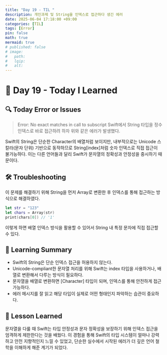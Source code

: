 ```yaml
---
title: "Day 19 - TIL "
description: 개인과제 및 String을 인덱스로 접근하다 생긴 에러
date: 2025-06-04 17:18:00 +09:00
categories: [TIL]
tags: [Error]
pin: false
math: true
mermaid: true
# published: false
# image:
#   path:
#   lqip: 
#   alt: 
---
```


# 📘 Day 19 - Today I Learned

 ## 🔍 Today Error or Issues  
> Error: No exact matches in call to subscript
Swift에서 String 타입을 정수 인덱스로 바로 접근하려 하자 위와 같은 에러가 발생했다.

Swift의 String은 단순한 Character의 배열처럼 보이지만, 내부적으로는 Unicode 스칼라(문자 단위) 기반으로 동작하므로 String[index]처럼 숫자 인덱스로 직접 접근이 불가능하다. 이는 다른 언어들과 달리 Swift가 문자열의 정확성과 안정성을 중시하기 때문이다.

## 🛠️ Troubleshooting
이 문제를 해결하기 위해 String을 먼저 Array로 변환한 후 인덱스를 통해 접근하는 방식으로 해결하였다.
```swift
let str = "123"
let chars = Array(str)
print(chars[0]) // '1'
```
이렇게 하면 배열 인덱스 방식을 활용할 수 있어서 String 내 특정 문자에 직접 접근할 수 있다.

## 📝 Learning Summary
- Swift의 String은 단순 인덱스 접근을 허용하지 않는다.
- Unicode-compliant한 문자열 처리를 위해 Swift는 index 타입을 사용하거나, 배열로 변환해서 다루는 방식이 필요하다.
- 문자열을 배열로 변환하면 [Character] 타입이 되며, 인덱스를 통해 안전하게 접근 가능하다.
- 에러 메시지를 잘 읽고 해당 타입이 실제로 어떤 형태인지 파악하는 습관이 중요하다.

## 📘 Lesson Learned
문자열을 다룰 때 Swift는 타입 안정성과 문자 정확성을 보장하기 위해 인덱스 접근을 엄격하게 제한한다는 것을 배웠다.
이 경험을 통해 Swift의 타입 시스템이 얼마나 강력하고 안전 지향적인지 느낄 수 있었고, 단순한 실수에서 시작된 에러가 더 깊은 언어 철학을 이해하게 해준 계기가 되었다.
